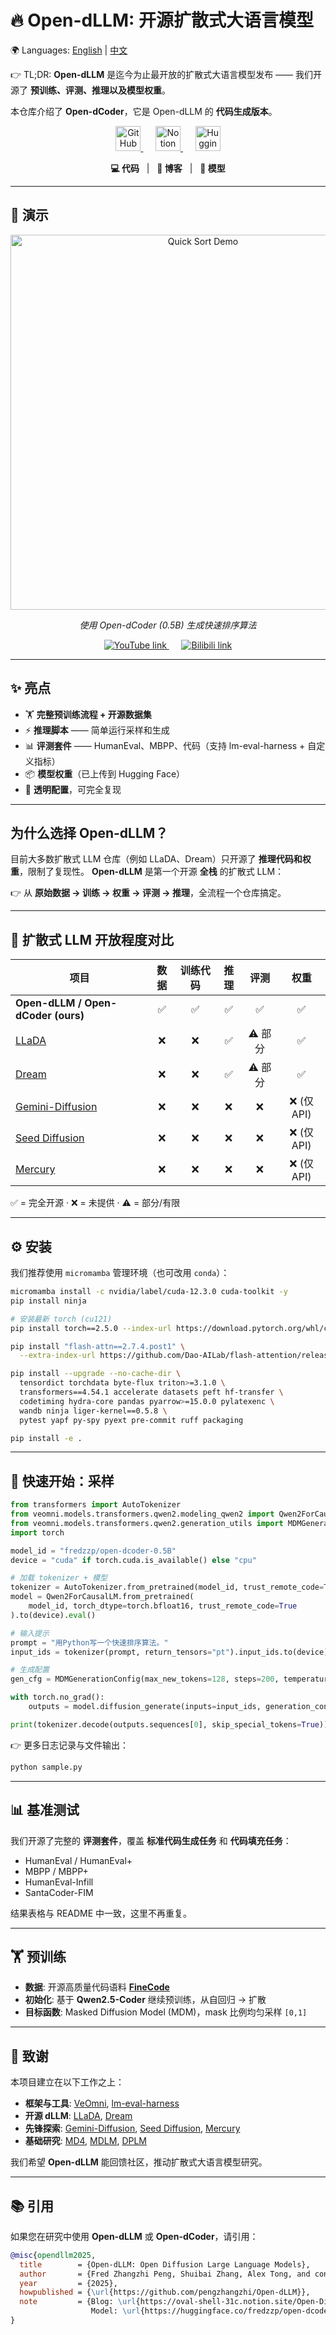 # 🔥 Open-dLLM: 开源扩散式大语言模型


🌍 Languages: [English](README.md) | [中文](README_cn.md)

👉 TL;DR: **Open-dLLM** 是迄今为止最开放的扩散式大语言模型发布 —— 我们开源了 **预训练、评测、推理以及模型权重**。

本仓库介绍了 **Open-dCoder**，它是 Open-dLLM 的 **代码生成版本**。

<p align="center">
  <a href="https://github.com/pengzhangzhi/Open-dLLM">
    <img src="https://cdn.jsdelivr.net/gh/devicons/devicon/icons/github/github-original.svg" width="40" alt="GitHub"/>
  </a>
  &nbsp;&nbsp;&nbsp;&nbsp;
  <a href="https://oval-shell-31c.notion.site/Open-Diffusion-Large-Language-Model-25e03bf6136480b7a4ebe3d53be9f68a?pvs=74">
    <img src="https://upload.wikimedia.org/wikipedia/commons/e/e9/Notion-logo.svg" width="40" alt="Notion"/>
  </a>
  &nbsp;&nbsp;&nbsp;&nbsp;
  <a href="https://huggingface.co/fredzzp/open-dcoder-0.5B">
    <img src="https://huggingface.co/front/assets/huggingface_logo-noborder.svg" width="40" alt="Hugging Face"/>
  </a>
</p>

<p align="center">
  <b>💻 代码</b> &nbsp; | &nbsp; <b>📖 博客</b> &nbsp; | &nbsp; <b>🤗 模型</b>
</p>

---

## 🎥 演示

<p align="center">
  <img src="https://github.com/pengzhangzhi/dLLM-training/blob/main/assets/quick-sort-demo.gif" 
       alt="Quick Sort Demo" width="600"/>
</p>

<p align="center"><i>使用 Open-dCoder (0.5B) 生成快速排序算法</i></p>

<p align="center">
  <a href="https://youtu.be/d8WrmvUhO9g">
    <img src="https://img.shields.io/badge/YouTube-视频-red?logo=youtube" alt="YouTube link"/>
  </a>
  &nbsp;&nbsp;&nbsp;&nbsp;
  <a href="https://www.bilibili.com/video/BV1ZveSz3E1J/">
    <img src="https://img.shields.io/badge/Bilibili-视频-blue?logo=bilibili" alt="Bilibili link"/>
  </a>
</p>

---

## ✨ 亮点

* 🏋️ **完整预训练流程 + 开源数据集**
* ⚡ **推理脚本** —— 简单运行采样和生成
* 📊 **评测套件** —— HumanEval、MBPP、代码（支持 lm-eval-harness + 自定义指标）
* 📦 **模型权重**（已上传到 Hugging Face）
* 🤝 **透明配置**，可完全复现

---

## 为什么选择 Open-dLLM？

目前大多数扩散式 LLM 仓库（例如 LLaDA、Dream）只开源了 **推理代码和权重**，限制了复现性。
**Open-dLLM** 是第一个开源 **全栈** 的扩散式 LLM：

👉 从 **原始数据 → 训练 → 权重 → 评测 → 推理**，全流程一个仓库搞定。

---

## 🔎 扩散式 LLM 开放程度对比

| 项目                                                                                 |  数据 | 训练代码 |  推理 |   评测  |     权重    |
| ---------------------------------------------------------------------------------- | :-: | :--: | :-: | :---: | :-------: |
| **Open-dLLM / Open-dCoder (ours)**                                                 |  ✅  |   ✅  |  ✅  |   ✅   |     ✅     |
| [LLaDA](https://github.com/ML-GSAI/LLaDA)                                          |  ❌  |   ❌  |  ✅  | ⚠️ 部分 |     ✅     |
| [Dream](https://github.com/HKUNLP/Dream)                                           |  ❌  |   ❌  |  ✅  | ⚠️ 部分 |     ✅     |
| [Gemini-Diffusion](https://deepmind.google/models/gemini-diffusion/)               |  ❌  |   ❌  |  ❌  |   ❌   | ❌ (仅 API) |
| [Seed Diffusion](https://seed.bytedance.com/seed_diffusion)                        |  ❌  |   ❌  |  ❌  |   ❌   | ❌ (仅 API) |
| [Mercury](https://www.inceptionlabs.ai/introducing-mercury-our-general-chat-model) |  ❌  |   ❌  |  ❌  |   ❌   | ❌ (仅 API) |

✅ = 完全开源 · ❌ = 未提供 · ⚠️ = 部分/有限

---

## ⚙️ 安装

我们推荐使用 `micromamba` 管理环境（也可改用 `conda`）：

```bash
micromamba install -c nvidia/label/cuda-12.3.0 cuda-toolkit -y
pip install ninja

# 安装最新 torch (cu121)
pip install torch==2.5.0 --index-url https://download.pytorch.org/whl/cu121

pip install "flash-attn==2.7.4.post1" \
  --extra-index-url https://github.com/Dao-AILab/flash-attention/releases/download

pip install --upgrade --no-cache-dir \
  tensordict torchdata byte-flux triton>=3.1.0 \
  transformers==4.54.1 accelerate datasets peft hf-transfer \
  codetiming hydra-core pandas pyarrow>=15.0.0 pylatexenc \
  wandb ninja liger-kernel==0.5.8 \
  pytest yapf py-spy pyext pre-commit ruff packaging

pip install -e .
```

---

## 🚀 快速开始：采样

```python
from transformers import AutoTokenizer
from veomni.models.transformers.qwen2.modeling_qwen2 import Qwen2ForCausalLM
from veomni.models.transformers.qwen2.generation_utils import MDMGenerationConfig
import torch

model_id = "fredzzp/open-dcoder-0.5B"
device = "cuda" if torch.cuda.is_available() else "cpu"

# 加载 tokenizer + 模型
tokenizer = AutoTokenizer.from_pretrained(model_id, trust_remote_code=True)
model = Qwen2ForCausalLM.from_pretrained(
    model_id, torch_dtype=torch.bfloat16, trust_remote_code=True
).to(device).eval()

# 输入提示
prompt = "用Python写一个快速排序算法。"
input_ids = tokenizer(prompt, return_tensors="pt").input_ids.to(device)

# 生成配置
gen_cfg = MDMGenerationConfig(max_new_tokens=128, steps=200, temperature=0.7)

with torch.no_grad():
    outputs = model.diffusion_generate(inputs=input_ids, generation_config=gen_cfg)

print(tokenizer.decode(outputs.sequences[0], skip_special_tokens=True))
```

👉 更多日志记录与文件输出：

```bash
python sample.py
```

---

## 📊 基准测试

我们开源了完整的 **评测套件**，覆盖 **标准代码生成任务** 和 **代码填充任务**：

* HumanEval / HumanEval+
* MBPP / MBPP+
* HumanEval-Infill
* SantaCoder-FIM

结果表格与 README 中一致，这里不再重复。

---

## 🏋️ 预训练

* **数据**: 开源高质量代码语料 [**FineCode**](https://huggingface.co/datasets/fredzzp/fine_code)
* **初始化**: 基于 **Qwen2.5-Coder** 继续预训练，从自回归 → 扩散
* **目标函数**: Masked Diffusion Model (MDM)，mask 比例均匀采样 `[0,1]`

---

## 🙏 致谢

本项目建立在以下工作之上：

* **框架与工具**: [VeOmni](https://github.com/ByteDance-Seed/VeOmni), [lm-eval-harness](https://github.com/EleutherAI/lm-evaluation-harness)
* **开源 dLLM**: [LLaDA](https://github.com/ML-GSAI/LLaDA), [Dream](https://github.com/HKUNLP/Dream)
* **先锋探索**: [Gemini-Diffusion](https://deepmind.google/models/gemini-diffusion/), [Seed Diffusion](https://seed.bytedance.com/seed_diffusion), [Mercury](https://www.inceptionlabs.ai/introducing-mercury-our-general-chat-model)
* **基础研究**: [MD4](https://proceedings.neurips.cc/paper_files/paper/2024/hash/bad233b9849f019aead5e5cc60cef70f-Abstract-Conference.html), [MDLM](https://arxiv.org/abs/2406.07524), [DPLM](https://github.com/bytedance/dplm)

我们希望 **Open-dLLM** 能回馈社区，推动扩散式大语言模型研究。

---

## 📚 引用

如果您在研究中使用 **Open-dLLM** 或 **Open-dCoder**，请引用：

```bibtex
@misc{opendllm2025,
  title        = {Open-dLLM: Open Diffusion Large Language Models},
  author       = {Fred Zhangzhi Peng, Shuibai Zhang, Alex Tong, and contributors},
  year         = {2025},
  howpublished = {\url{https://github.com/pengzhangzhi/Open-dLLM}},
  note         = {Blog: \url{https://oval-shell-31c.notion.site/Open-Diffusion-Large-Language-Model-25e03bf6136480b7a4ebe3d53be9f68a?pvs=74}, 
                  Model: \url{https://huggingface.co/fredzzp/open-dcoder-0.5B}}
}
```
